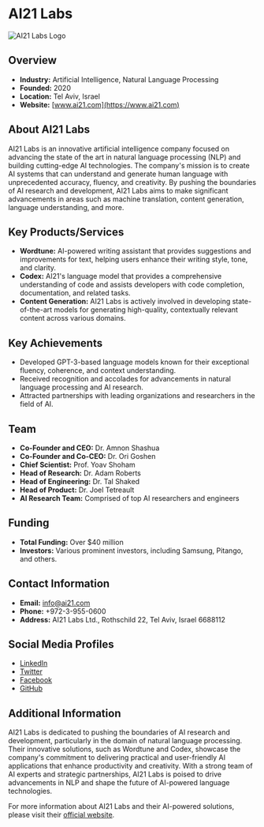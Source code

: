# AI21 Labs

![AI21 Labs Logo](logo_image.jpg)

## Overview

- **Industry:** Artificial Intelligence, Natural Language Processing
- **Founded:** 2020
- **Location:** Tel Aviv, Israel
- **Website:** [www.ai21.com](https://www.ai21.com)

## About AI21 Labs

AI21 Labs is an innovative artificial intelligence company focused on advancing the state of the art in natural language processing (NLP) and building cutting-edge AI technologies. The company's mission is to create AI systems that can understand and generate human language with unprecedented accuracy, fluency, and creativity. By pushing the boundaries of AI research and development, AI21 Labs aims to make significant advancements in areas such as machine translation, content generation, language understanding, and more.

## Key Products/Services

- **Wordtune:** AI-powered writing assistant that provides suggestions and improvements for text, helping users enhance their writing style, tone, and clarity.
- **Codex:** AI21's language model that provides a comprehensive understanding of code and assists developers with code completion, documentation, and related tasks.
- **Content Generation:** AI21 Labs is actively involved in developing state-of-the-art models for generating high-quality, contextually relevant content across various domains.

## Key Achievements

- Developed GPT-3-based language models known for their exceptional fluency, coherence, and context understanding.
- Received recognition and accolades for advancements in natural language processing and AI research.
- Attracted partnerships with leading organizations and researchers in the field of AI.

## Team

- **Co-Founder and CEO:** Dr. Amnon Shashua
- **Co-Founder and Co-CEO:** Dr. Ori Goshen
- **Chief Scientist:** Prof. Yoav Shoham
- **Head of Research:** Dr. Adam Roberts
- **Head of Engineering:** Dr. Tal Shaked
- **Head of Product:** Dr. Joel Tetreault
- **AI Research Team:** Comprised of top AI researchers and engineers

## Funding

- **Total Funding:** Over $40 million
- **Investors:** Various prominent investors, including Samsung, Pitango, and others.

## Contact Information

- **Email:** [info@ai21.com](mailto:info@ai21.com)
- **Phone:** +972-3-955-0600
- **Address:** AI21 Labs Ltd., Rothschild 22, Tel Aviv, Israel 6688112

## Social Media Profiles

- [LinkedIn](https://www.linkedin.com/company/ai21/)
- [Twitter](https://twitter.com/ai21labs)
- [Facebook](https://www.facebook.com/ai21labs)
- [GitHub](https://github.com/ai21labs)

## Additional Information

AI21 Labs is dedicated to pushing the boundaries of AI research and development, particularly in the domain of natural language processing. Their innovative solutions, such as Wordtune and Codex, showcase the company's commitment to delivering practical and user-friendly AI applications that enhance productivity and creativity. With a strong team of AI experts and strategic partnerships, AI21 Labs is poised to drive advancements in NLP and shape the future of AI-powered language technologies.

For more information about AI21 Labs and their AI-powered solutions, please visit their [official website](https://www.ai21.com).

